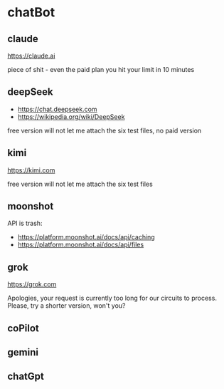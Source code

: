 # chatBot

## claude

https://claude.ai

piece of shit - even the paid plan you hit your limit in 10 minutes

## deepSeek

- https://chat.deepseek.com
- https://wikipedia.org/wiki/DeepSeek

free version will not let me attach the six test files, no paid version

## kimi

https://kimi.com

free version will not let me attach the six test files

## moonshot

API is trash:

- https://platform.moonshot.ai/docs/api/caching
- https://platform.moonshot.ai/docs/api/files

## grok

https://grok.com

Apologies, your request is currently too long for our circuits to process.
Please, try a shorter version, won't you?

## coPilot

## gemini

## chatGpt
